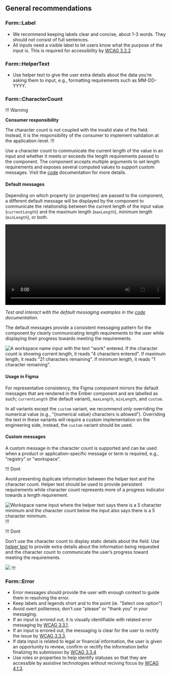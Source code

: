 ## General recommendations

### Form::Label

- We recommend keeping labels clear and concise, about 1-3 words. They should not consist of full sentences.
- All inputs need a visible label to let users know what the purpose of the input is. This is required for accessibility by [WCAG 3.2.2](https://www.w3.org/WAI/WCAG22/Understanding/labels-or-instructions.html)

### Form::HelperText

- Use helper text to give the user extra details about the data you’re asking them to input, e.g., formatting requirements such as MM-DD-YYYY.

### Form::CharacterCount

!!! Warning

**Consumer responsibility**

The character count is not coupled with the invalid state of the field. Instead, it is the responsibility of the consumer to implement validation at the application-level.
!!!

Use a character count to communicate the current length of the value in an input and whether it meets or exceeds the length requirements passed to the component. The component accepts multiple arguments to set length requirements and exposes several computed values to support custom messages. Visit the [code](/components/form/primitives?tab=code#formcharactercount-1) documentation for more details.

#### Default messages

Depending on which property (or properties) are passed to the component, a different default message will be displayed by the component to communicate the relationship between the current length of the input value (`currentLength`) and the maximum length (`maxLength`), minimum length (`minLength`), or both.

<video width="100%" controls loop>
  <source
    src="/assets/components/form/primitives/character-count-default-interactions.mp4"
    type="video/mp4"
  />
</video>

_Test and interact with the default messaging examples in the [code](/components/form/primitives?tab=code#formcharactercount-1) documentation._

The default messages provide a consistent messaging pattern for the component by clearly communicating length requirements to the user while displaying their progress towards meeting the requirements.

![A workspace name input with the text "work" entered. If the character count is showing current length, it reads "4 characters entered". If maximum length, it reads "21 characters remaining". If minimum length, it reads "1 character remaining".](/assets/components/form/primitives/character-count-defaults-filled.png)

#### Usage in Figma

For representative consistency, the Figma component mirrors the default messages that are rendered in the Ember component and are labelled as such; `currentLength` (the default variant), `maxLength`, `minLength`, and `custom`.

In all variants except the `custom` variant, we recommend _only_ overriding the numerical value (e.g., "{numerical value} characters is allowed"). Overriding the text in these variants will require a custom implementation on the engineering side, instead, the `custom` variant should be used.

#### Custom messages

A custom message in the character count is supported and can be used when a product or application-specific message or term is required, e.g., "registry" or "workspace".

!!! Dont

Avoid presenting duplicate information between the helper text and the character count. Helper text should be used to provide persistent requirements while character count represents more of a progress indicator towards a length requirement.

![Workspace name input where the helper text says there is a 5 character minimum and the character count below the input also says there is a 5 character minimum.](/assets/components/form/primitives/character-count-dont-helper-text-overlap.png)
!!!

!!! Dont

Don’t use the character count to display static details about the field. Use [helper text](/components/form/primitives#formhelpertext) to provide extra details about the information being requested and the character count to communicate the user’s progress toward meeting the requirements.

![](/assets/components/form/primitives/character-count-dont-helper-text.png)
!!!

### Form::Error

- Error messages should provide the user with enough context to guide them in resolving the error.
- Keep labels and legends short and to the point (ie. "Select one option")
- Avoid overt politeness; don’t use "please" or "thank you" in your messaging.
- If an input is errored out, it is visually identifiable with related error messaging by [WCAG 3.3.1](https://www.w3.org/WAI/WCAG22/Understanding/error-identification.html).
- If an input is errored out, the messaging is clear for the user to rectify the issue by [WCAG 3.3.3](https://www.w3.org/WAI/WCAG22/Understanding/error-suggestion.html).
- If data input is related to legal or financial information, the user is given an opportunity to review, confirm or rectify the information befor finalizing its submission by [WCAG 3.3.4](https://www.w3.org/WAI/WCAG22/Understanding/error-prevention-legal-financial-data.html)
- Use roles or properties to help identify statuses so that they are accessible by assistive technologies without reciving focus by [WCAG 4.1.3](https://www.w3.org/WAI/WCAG22/Understanding/status-messages.html).